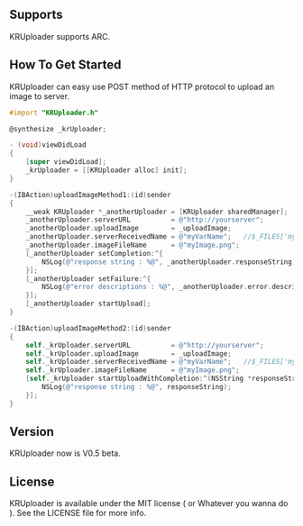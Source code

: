 ## Supports

KRUploader supports ARC.

## How To Get Started

KRUploader can easy use POST method of HTTP protocol to upload an image to server.

``` objective-c
#import "KRUploader.h"

@synthesize _krUploader;

- (void)viewDidLoad
{
    [super viewDidLoad];
    _krUploader = [[KRUploader alloc] init];
}

-(IBAction)uploadImageMethod1:(id)sender
{
    __weak KRUploader *_anotherUploader = [KRUploader sharedManager];
    _anotherUploader.serverURL          = @"http://yourserver";
    _anotherUploader.uploadImage        = _uploadImage;
    _anotherUploader.serverReceivedName = @"myVarName";   //$_FILES['myVarName']['name'] = 'myImage.png'
    _anotherUploader.imageFileName      = @"myImage.png";
    [_anotherUploader setCompletion:^{
        NSLog(@"response string : %@", _anotherUploader.responseString);
    }];
    [_anotherUploader setFailure:^{
        NSLog(@"error descriptions : %@", _anotherUploader.error.description);
    }];
    [_anotherUploader startUpload];
}

-(IBAction)uploadImageMethod2:(id)sender
{
    self._krUploader.serverURL          = @"http://yourserver";
    self._krUploader.uploadImage        = _uploadImage;
    self._krUploader.serverReceivedName = @"myVarName";   //$_FILES['myVarName']['name'] = 'myImage.png'
    self._krUploader.imageFileName      = @"myImage.png";
    [self._krUploader startUploadWithCompletion:^(NSString *responseString) {
        NSLog(@"response string : %@", responseString);
    }];
}
```

## Version

KRUploader now is V0.5 beta.

## License

KRUploader is available under the MIT license ( or Whatever you wanna do ). See the LICENSE file for more info.
